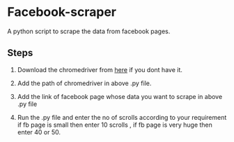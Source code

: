 # Facebook-scraper

A python script to scrape the data from facebook pages.

## Steps

1. Download the chromedriver from [here](https://chromedriver.chromium.org/downloads) if you dont have it.

2. Add the path of chromedriver in above .py file.

3. Add the link of facebook page whose data you want to scrape in above .py file

4. Run the .py file and enter the no of scrolls according to your requirement if fb page is small then enter 10 scrolls , if fb page is very huge then enter 40 or 50.
